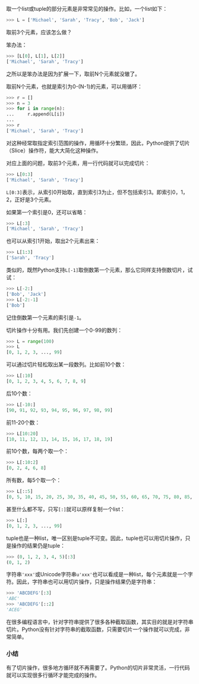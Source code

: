 取一个list或tuple的部分元素是非常常见的操作。比如，一个list如下：

```python
>>> L = ['Michael', 'Sarah', 'Tracy', 'Bob', 'Jack']

```

取前3个元素，应该怎么做？

笨办法：

```python
>>> [L[0], L[1], L[2]]
['Michael', 'Sarah', 'Tracy']

```

之所以是笨办法是因为扩展一下，取前N个元素就没辙了。

取前N个元素，也就是索引为0-(N-1)的元素，可以用循环：

```python
>>> r = []
>>> n = 3
>>> for i in range(n):
...     r.append(L[i])
...
>>> r
['Michael', 'Sarah', 'Tracy']

```

对这种经常取指定索引范围的操作，用循环十分繁琐，因此，Python提供了切片（Slice）操作符，能大大简化这种操作。

对应上面的问题，取前3个元素，用一行代码就可以完成切片：

```python
>>> L[0:3]
['Michael', 'Sarah', 'Tracy']

```

`L[0:3]`表示，从索引0开始取，直到索引3为止，但不包括索引3。即索引0，1，2，正好是3个元素。

如果第一个索引是0，还可以省略：

```python
>>> L[:3]
['Michael', 'Sarah', 'Tracy']

```

也可以从索引1开始，取出2个元素出来：

```python
>>> L[1:3]
['Sarah', 'Tracy']

```

类似的，既然Python支持`L[-1]`取倒数第一个元素，那么它同样支持倒数切片，试试：

```python
>>> L[-2:]
['Bob', 'Jack']
>>> L[-2:-1]
['Bob']

```

记住倒数第一个元素的索引是`-1`。

切片操作十分有用。我们先创建一个0-99的数列：

```python
>>> L = range(100)
>>> L
[0, 1, 2, 3, ..., 99]

```

可以通过切片轻松取出某一段数列。比如前10个数：

```python
>>> L[:10]
[0, 1, 2, 3, 4, 5, 6, 7, 8, 9]

```

后10个数：

```python
>>> L[-10:]
[90, 91, 92, 93, 94, 95, 96, 97, 98, 99]

```

前11-20个数：

```python
>>> L[10:20]
[10, 11, 12, 13, 14, 15, 16, 17, 18, 19]

```

前10个数，每两个取一个：

```python
>>> L[:10:2]
[0, 2, 4, 6, 8]

```

所有数，每5个取一个：

```python
>>> L[::5]
[0, 5, 10, 15, 20, 25, 30, 35, 40, 45, 50, 55, 60, 65, 70, 75, 80, 85, 90, 95]

```

甚至什么都不写，只写`[:]`就可以原样复制一个list：

```python
>>> L[:]
[0, 1, 2, 3, ..., 99]

```

tuple也是一种list，唯一区别是tuple不可变。因此，tuple也可以用切片操作，只是操作的结果仍是tuple：

```python
>>> (0, 1, 2, 3, 4, 5)[:3]
(0, 1, 2)

```

字符串`'xxx'`或Unicode字符串`u'xxx'`也可以看成是一种list，每个元素就是一个字符。因此，字符串也可以用切片操作，只是操作结果仍是字符串：

```python
>>> 'ABCDEFG'[:3]
'ABC'
>>> 'ABCDEFG'[::2]
'ACEG'

```

在很多编程语言中，针对字符串提供了很多各种截取函数，其实目的就是对字符串切片。Python没有针对字符串的截取函数，只需要切片一个操作就可以完成，非常简单。

### 小结

有了切片操作，很多地方循环就不再需要了。Python的切片非常灵活，一行代码就可以实现很多行循环才能完成的操作。
